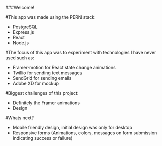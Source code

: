 ###Welcome!

#This app was made using the PERN stack:

- PostgreSQL
- Express.js
- React
- Node.js

#The focus of this app was to experiment with technologies I have never used such as:

- Framer-motion for React state change animations
- Twillio for sending text messages
- SendGrid for sending emails
- Adobe XD for mockup

#Biggest challenges of this project:

- Definitely the Framer animations
- Design

#Whats next?

- Mobile friendly design, initial design was only for desktop
- Responsive forms (Animations, colors, messages on form submission indicating success or failure)
